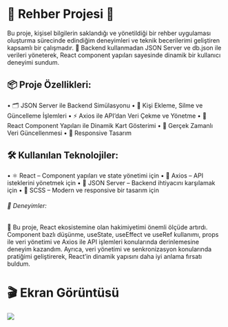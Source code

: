 <h1>📖 Rehber Projesi 📖</h1>

Bu proje, kişisel bilgilerin saklandığı ve yönetildiği bir rehber uygulaması oluşturma sürecinde edindiğim deneyimleri ve teknik becerilerimi geliştiren kapsamlı bir çalışmadır. 🚀 Backend kullanmadan JSON Server ve db.json ile verileri yöneterek, React component yapıları sayesinde dinamik bir kullanıcı deneyimi sundum.

<h2>📦 Proje Özellikleri:</h2>

• 🗂 JSON Server ile Backend Simülasyonu
• 🔄 Kişi Ekleme, Silme ve Güncelleme İşlemleri
• ⚡ Axios ile API’dan Veri Çekme ve Yönetme
• 🎨 React Component Yapıları ile Dinamik Kart Gösterimi
• 📡 Gerçek Zamanlı Veri Güncellenmesi
• 📱 Responsive Tasarım

<h2>🛠️ Kullanılan Teknolojiler:</h2>

• ⚛️ React – Component yapıları ve state yönetimi için
• 📡 Axios – API isteklerini yönetmek için
• 💾 JSON Server – Backend ihtiyacını karşılamak için
• 🎨 SCSS – Modern ve responsive bir tasarım için

<h6>🎯 Deneyimler:</h6>

🧠 Bu proje, React ekosistemine olan hakimiyetimi önemli ölçüde artırdı.
Component bazlı düşünme, useState, useEffect ve useRef kullanımı, props ile veri yönetimi ve Axios ile API işlemleri konularında derinlemesine deneyim kazandım. Ayrıca, veri yönetimi ve senkronizasyon konularında pratiğimi geliştirerek, React’in dinamik yapısını daha iyi anlama fırsatı buldum.

<h1>🎬 Ekran Görüntüsü</h1>

![](./assets/project.gif)
